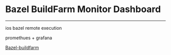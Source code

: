 # Bazel BuildFarm Monitor Dashboard

----

ios bazel remote execution

promethues + grafana

[Bazel-buildfarm](https://github.com/bazelbuild/bazel-buildfarm)